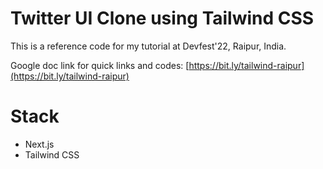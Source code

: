 # Twitter UI Clone using Tailwind CSS

This is a reference code for my tutorial at Devfest'22, Raipur, India.

Google doc link for quick links and codes:
[https://bit.ly/tailwind-raipur](https://bit.ly/tailwind-raipur)

# Stack

- Next.js
- Tailwind CSS

